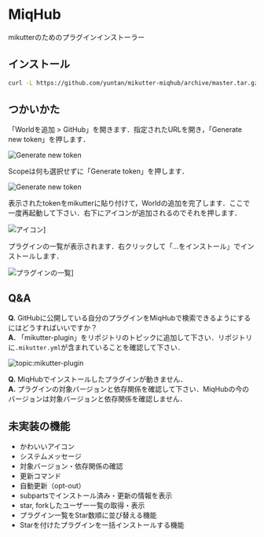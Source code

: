 # MiqHub
mikutterのためのプラグインインストーラー

## インストール
```bash
curl -L https://github.com/yuntan/mikutter-miqhub/archive/master.tar.gz | tar -xz && mv mikutter-miqhub-master ~/.mikutter/plugin/miqhub
```

## つかいかた
「Worldを追加 > GitHub」を開きます．指定されたURLを開き，「Generate new token」を押します．

![Generate new token](https://i.gyazo.com/665be8f29214d4e3e0b09a64ed1f568c.png)

Scopeは何も選択せずに「Generate token」を押します．

![Generate new token](https://i.gyazo.com/d65ccf4f43c5ff26b2e31b02b4cec655.png)

表示されたtokenをmikutterに貼り付けて，Worldの追加を完了します．ここで一度再起動して下さい．右下にアイコンが追加されるのでそれを押します．

![アイコン](https://i.gyazo.com/00804c82bcff9c8a0b71ee6567da6bb2.png)]

プラグインの一覧が表示されます．右クリックして「…をインストール」でインストールします．

![プラグインの一覧](https://i.gyazo.com/f712f3d6b347f90372e00818952f9bdb.png)]

## Q&A
**Q.** GitHubに公開している自分のプラグインをMiqHubで検索できるようにするにはどうすればいいですか？  
**A.** 「mikutter-plugin」をリポジトリのトピックに追加して下さい．リポジトリに`.mikutter.yml`が含まれていることを確認して下さい．

![topic:mikutter-plugin](https://i.gyazo.com/6eeb0e15c22e038b66df60800d766318.png)

**Q.** MiqHubでインストールしたプラグインが動きません．  
**A.** プラグインの対象バージョンと依存関係を確認して下さい．MiqHubの今のバージョンは対象バージョンと依存関係を確認しません．

## 未実装の機能
- かわいいアイコン
- システムメッセージ
- 対象バージョン・依存関係の確認
- 更新コマンド
- 自動更新（opt-out）
- subpartsでインストール済み・更新の情報を表示
- star, forkしたユーザー一覧の取得・表示
- プラグイン一覧をStar数順に並び替える機能
- Starを付けたプラグインを一括インストールする機能
